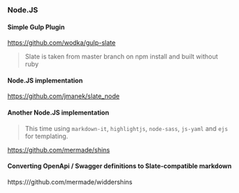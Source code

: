 ### Node.JS

#### Simple Gulp Plugin
https://github.com/wodka/gulp-slate
> Slate is taken from master branch on npm install and built without ruby

#### Node.JS implementation
https://github.com/jmanek/slate_node

#### Another Node.JS implementation
> This time using `markdown-it`, `highlightjs`, `node-sass`, `js-yaml` and `ejs` for templating.

https://github.com/mermade/shins

#### Converting OpenApi / Swagger definitions to Slate-compatible markdown

https:///github.com/mermade/widdershins